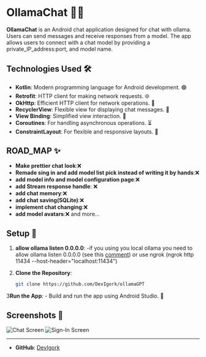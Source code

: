 # OllamaChat 📱💬

**OllamaChat** is an Android chat application designed for chat with ollama. Users can send messages and receive responses from a model. The app allows users to connect with a chat model by providing a private_IP_address:port, and model name.

## Technologies Used 🛠️

- **Kotlin**: Modern programming language for Android development. 🟢
- **Retrofit**: HTTP client for making network requests. 🌐
- **OkHttp**: Efficient HTTP client for network operations. 📡
- **RecyclerView**: Flexible view for displaying chat messages. 📜
- **View Binding**: Simplified view interaction. 📄
- **Coroutines**: For handling asynchronous operations. ⏳
- **ConstraintLayout**: For flexible and responsive layouts. 📐

## ROAD_MAP ✨

- **Make prettier chat look**:❌
- **Remade sing in and add model list pick instead of writing it by hands**:❌
- **add model info and model configuration page**:❌
- **add Stream response handle**: ❌
- **add chat memory**:❌
- **add chat saving(SQLite)**:❌
- **implement chat changing**:❌
- **add model avatars**:❌
and more...

## Setup 🔧

1. **allow ollama listen 0.0.0.0**:
     -if you using you local ollama you need to allow ollama listen 0.0.0.0 (see this [comment](https://github.com/ollama/ollama/issues/703#issuecomment-1951444576)) or use ngrok (ngrok http 11434 --host-header="localhost:11434")

2. **Clone the Repository**:

    ```bash
    git clone https://github.com/DevIgork/ollamaGPT
    ```

3**Run the App**:
    - Build and run the app using Android Studio. 🚀

## Screenshots 📸

![Chat Screen](https://i.imgur.com/QTkuOKc.jpeg)
![Sign-In Screen](https://i.imgur.com/GEUqMPI.jpeg)

---
- **GitHub**: [DevIgork](https://github.com/DevIgork)